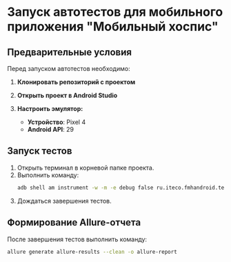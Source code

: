 # Запуск автотестов для мобильного приложения "Мобильный хоспис"

## Предварительные условия
Перед запуском автотестов необходимо:

1. **Клонировать репозиторий с проектом**  

2. **Открыть проект в Android Studio**

3. **Настроить эмулятор:**  
   - **Устройство**: Pixel 4  
   - **Android API**: 29  

## Запуск тестов

1. Открыть терминал в корневой папке проекта.
2. Выполнить команду:
   ```sh
   adb shell am instrument -w -m -e debug false ru.iteco.fmhandroid.test/androidx.test.runner.AndroidJUnitRunner
   ```
3. Дождаться завершения тестов.

## Формирование Allure-отчета
После завершения тестов выполнить команду:
   ```sh
   allure generate allure-results --clean -o allure-report
